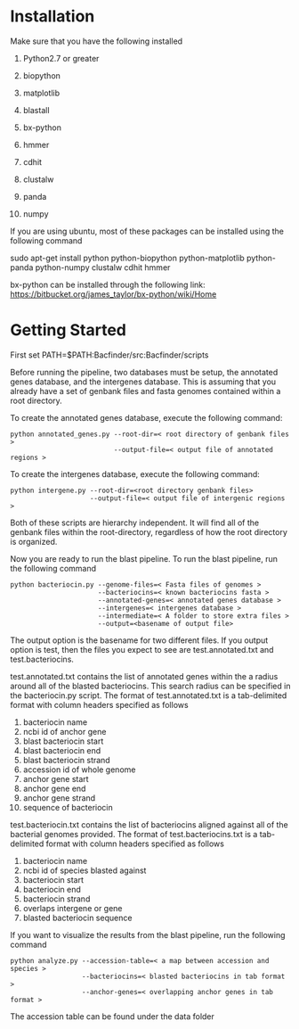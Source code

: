 Installation
============

Make sure that you have the following installed

1) Python2.7 or greater 

2) biopython 

3) matplotlib

4) blastall

5) bx-python

6) hmmer

7) cdhit

8) clustalw

9) panda

10) numpy

If you are using ubuntu, most of these packages can be installed using the following command

sudo apt-get install python python-biopython python-matplotlib python-panda python-numpy clustalw cdhit hmmer

bx-python can be installed through the following link: https://bitbucket.org/james_taylor/bx-python/wiki/Home


Getting Started
===============

First set PATH=$PATH:Bacfinder/src:Bacfinder/scripts

Before running the pipeline, two databases must be setup, the annotated genes database, and the intergenes database.  This is assuming that you already have a set of genbank files and fasta genomes contained within a root directory.

To create the annotated genes database, execute the following command:
```
python annotated_genes.py --root-dir=< root directory of genbank files > 
                          --output-file=< output file of annotated regions >
```
To create the intergenes database, execute the following command:
```
python intergene.py --root-dir=<root directory genbank files> 
                    --output-file=< output file of intergenic regions >
```
Both of these scripts are hierarchy independent.  It will find all of the genbank files within the root-directory, regardless of how the root directory is organized.

Now you are ready to run the blast pipeline.  To run the blast pipeline, run the following command
```
python bacteriocin.py --genome-files=< Fasta files of genomes >
                      --bacteriocins=< known bacteriocins fasta > 
                      --annotated-genes=< annotated genes database >  
                      --intergenes=< intergenes database > 
                      --intermediate=< A folder to store extra files > 
                      --output=<basename of output file>  
```
The output option is the basename for two different files.  If you output option is test, then the files you expect to see are test.annotated.txt and test.bacteriocins.

test.annotated.txt contains the list of annotated genes within the a radius around all of the blasted bacteriocins.  This search radius can be specified in the bacteriocin.py script.
The format of test.annotated.txt is a tab-delimited format with column headers specified as follows

1.  bacteriocin name 
2.  ncbi id of anchor gene
3.  blast bacteriocin start
4.  blast bacteriocin end
5.  blast bacteriocin strand
6.  accession id of whole genome
7.  anchor gene start 
8.  anchor gene end
9.  anchor gene strand
10. sequence of bacteriocin


test.bacteriocin.txt contains the list of bacteriocins aligned against all of the bacterial genomes provided.
The format of test.bacteriocins.txt is a tab-delimited format with column headers specified as follows

1. bacteriocin name 
2. ncbi id of species blasted against
3. bacteriocin start
4. bacteriocin end
5. bacteriocin strand
6. overlaps intergene or gene
7. blasted bacteriocin sequence

If you want to visualize the results from the blast pipeline, run the following command
```
python analyze.py --accession-table=< a map between accession and species >
                  --bacteriocins=< blasted bacteriocins in tab format >
                  --anchor-genes=< overlapping anchor genes in tab format >
```
The accession table can be found under the data folder
